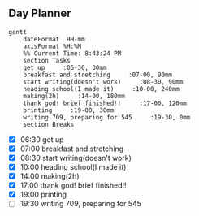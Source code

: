## Day Planner
```mermaid
gantt
    dateFormat  HH-mm
    axisFormat %H:%M
    %% Current Time: 8:43:24 PM
    section Tasks
    get up     :06-30, 30mm
    breakfast and stretching     :07-00, 90mm
    start writing(doesn't work)     :08-30, 90mm
    heading school(I made it)     :10-00, 240mm
    making(2h)     :14-00, 180mm
    thank god! brief finished!!     :17-00, 120mm
    printing     :19-00, 30mm
    writing 709, preparing for 545     :19-30, 0mm
    section Breaks

```

- [x] 06:30 get up
- [x] 07:00 breakfast and stretching
- [x] 08:30 start writing(doesn't work)
- [x] 10:00 heading school(I made it)
- [x] 14:00 making(2h)
- [x] 17:00 thank god! brief finished!!
- [x] 19:00 printing
- [ ] 19:30 writing 709, preparing for 545